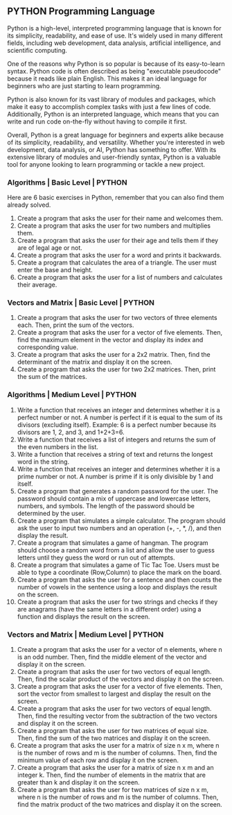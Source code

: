 ## PYTHON Programming Language

Python is a high-level, interpreted programming language that is known for its simplicity, readability, and ease of use. It's widely used in many different fields, including web development, data analysis, artificial intelligence, and scientific computing.

One of the reasons why Python is so popular is because of its easy-to-learn syntax. Python code is often described as being "executable pseudocode" because it reads like plain English. This makes it an ideal language for beginners who are just starting to learn programming.

Python is also known for its vast library of modules and packages, which make it easy to accomplish complex tasks with just a few lines of code. Additionally, Python is an interpreted language, which means that you can write and run code on-the-fly without having to compile it first.

Overall, Python is a great language for beginners and experts alike because of its simplicity, readability, and versatility. Whether you're interested in web development, data analysis, or AI, Python has something to offer. With its extensive library of modules and user-friendly syntax, Python is a valuable tool for anyone looking to learn programming or tackle a new project.

### Algorithms | Basic Level | PYTHON

Here are 6 basic exercises in Python, remember that you can also find them already solved.

1. Create a program that asks the user for their name and welcomes them.
2. Create a program that asks the user for two numbers and multiplies them.
3. Create a program that asks the user for their age and tells them if they are of legal age or not.
4. Create a program that asks the user for a word and prints it backwards.
5. Create a program that calculates the area of a triangle. The user must enter the base and height.
6. Create a program that asks the user for a list of numbers and calculates their average.

### Vectors and Matrix | Basic Level | PYTHON

1. Create a program that asks the user for two vectors of three elements each. Then, print the sum of the vectors.
2. Create a program that asks the user for a vector of five elements. Then, find the maximum element in the vector and display its index and corresponding value.
3. Create a program that asks the user for a 2x2 matrix. Then, find the determinant of the matrix and display it on the screen.
4. Create a program that asks the user for two 2x2 matrices. Then, print the sum of the matrices.

### Algorithms | Medium Level | PYTHON


1. Write a function that receives an integer and determines whether it is a perfect number or not. A number is perfect if it is equal to the sum of its divisors (excluding itself). Example: 6 is a perfect number because its divisors are 1, 2, and 3, and 1+2+3=6.
2. Write a function that receives a list of integers and returns the sum of the even numbers in the list.
3. Write a function that receives a string of text and returns the longest word in the string.
4. Write a function that receives an integer and determines whether it is a prime number or not. A number is prime if it is only divisible by 1 and itself.
5. Create a program that generates a random password for the user. The password should contain a mix of uppercase and lowercase letters, numbers, and symbols. The length of the password should be determined by the user.
6. Create a program that simulates a simple calculator. The program should ask the user to input two numbers and an operation (+, -, *, /), and then display the result.
7. Create a program that simulates a game of hangman. The program should choose a random word from a list and allow the user to guess letters until they guess the word or run out of attempts.
8. Create a program that simulates a game of Tic Tac Toe. Users must be able to type a coordinate (Row,Column) to place the mark on the board.
9. Create a program that asks the user for a sentence and then counts the number of vowels in the sentence using a loop and displays the result on the screen.
10. Create a program that asks the user for two strings and checks if they are anagrams (have the same letters in a different order) using a function and displays the result on the screen.

### Vectors and Matrix | Medium Level | PYTHON

1. Create a program that asks the user for a vector of n elements, where n is an odd number. Then, find the middle element of the vector and display it on the screen.
2. Create a program that asks the user for two vectors of equal length. Then, find the scalar product of the vectors and display it on the screen.
3. Create a program that asks the user for a vector of five elements. Then, sort the vector from smallest to largest and display the result on the screen.
4. Create a program that asks the user for two vectors of equal length. Then, find the resulting vector from the subtraction of the two vectors and display it on the screen.
5. Create a program that asks the user for two matrices of equal size. Then, find the sum of the two matrices and display it on the screen.
6. Create a program that asks the user for a matrix of size n x m, where n is the number of rows and m is the number of columns. Then, find the minimum value of each row and display it on the screen.
7. Create a program that asks the user for a matrix of size n x m and an integer k. Then, find the number of elements in the matrix that are greater than k and display it on the screen.
8. Create a program that asks the user for two matrices of size n x m, where n is the number of rows and m is the number of columns. Then, find the matrix product of the two matrices and display it on the screen.

